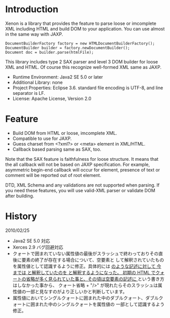 # Introduction
Xenon is a library that provides the feature to parse loose or imcomplete XML including HTML and
build DOM to your application. You can use almost in the same way with JAXP.

	DocumentBuilderFactory factory = new HTMLDocumentBuilderFactory();
	DocumentBuilder builder = factory.newDocumentBuilder();
	Document doc = builder.parse(htmlFile);

This library includes type 2 SAX parser and level 3 DOM builder for loose XML and HTML. Of course
this recognize well-formed XML same as JAXP.

* Runtime Environment: Java2 SE 5.0 or later
* Additional Library: none
* Project Properties: Eclipse 3.6. standard file encoding is UTF-8, and line separator is LF.
* License: Apache License, Version 2.0

# Feature

* Build DOM from HTML or loose, imcomplete XML.
* Compatible to use for JAXP.
* Guess charset from &lt;?xml?&gt; or &lt;meta&gt; element in XML/HTML.
* Callback based parsing same as SAX, too.

Note that the SAX feature is faithfulness for loose structure. It means that the all callback will
not be based on JAXP specification. For example, asymmetric begin-end callback will occur for
element, presence of text or comment will be reported out of root element.

DTD, XML Schema and any validations are not supported when parsing. If you need these features,
you will use valid-XML parser or validate DOM after building.

# History
2010/02/25
* Java2 SE 5.0 対応
* Xerces 2.9 バグ回避対応
* クォートで囲まれていない属性値の最後がスラッシュで終わっておりその直後に要素の終了が存在する場合について、空要素と
   して解釈されていたものを属性値として認識するように修正。具体的には <a href=/foo/bar/> のような記述に対して
   今までは <a href="/foo/bar"/> と解釈していたのを <a href="/foo/bar/"> と解釈するようになった。
   初期の HTML でクォートの省略が多く見られていた事と、その頃は空要素の記述に <a/> という書き方はしなかった事から、
   クォート省略 + "/>" が現れたらそのスラッシュは属性値の一部と見なすのがより正しいかと判断しています。
* 属性値においてシングルクォートに囲まれた中のダブルクォート、ダブルクォートに囲まれた中のシングルクォートを属性値の
   一部として認識するよう修正。
